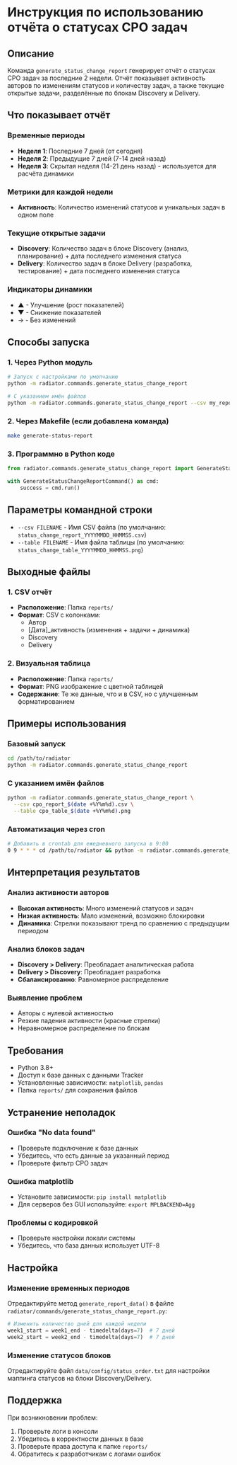 # Инструкция по использованию отчёта о статусах CPO задач

## Описание

Команда `generate_status_change_report` генерирует отчёт о статусах CPO задач за последние 2 недели. Отчёт показывает активность авторов по изменениям статусов и количеству задач, а также текущие открытые задачи, разделённые по блокам Discovery и Delivery.

## Что показывает отчёт

### Временные периоды
- **Неделя 1**: Последние 7 дней (от сегодня)
- **Неделя 2**: Предыдущие 7 дней (7-14 дней назад)
- **Неделя 3**: Скрытая неделя (14-21 день назад) - используется для расчёта динамики

### Метрики для каждой недели
- **Активность**: Количество изменений статусов и уникальных задач в одном поле

### Текущие открытые задачи
- **Discovery**: Количество задач в блоке Discovery (анализ, планирование) + дата последнего изменения статуса
- **Delivery**: Количество задач в блоке Delivery (разработка, тестирование) + дата последнего изменения статуса

### Индикаторы динамики
- ▲ - Улучшение (рост показателей)
- ▼ - Снижение показателей  
- → - Без изменений

## Способы запуска

### 1. Через Python модуль
```bash
# Запуск с настройками по умолчанию
python -m radiator.commands.generate_status_change_report

# С указанием имён файлов
python -m radiator.commands.generate_status_change_report --csv my_report.csv --table my_table.png
```

### 2. Через Makefile (если добавлена команда)
```bash
make generate-status-report
```

### 3. Программно в Python коде
```python
from radiator.commands.generate_status_change_report import GenerateStatusChangeReportCommand

with GenerateStatusChangeReportCommand() as cmd:
    success = cmd.run()
```

## Параметры командной строки

- `--csv FILENAME` - Имя CSV файла (по умолчанию: `status_change_report_YYYYMMDD_HHMMSS.csv`)
- `--table FILENAME` - Имя файла таблицы (по умолчанию: `status_change_table_YYYYMMDD_HHMMSS.png`)

## Выходные файлы

### 1. CSV отчёт
- **Расположение**: Папка `reports/`
- **Формат**: CSV с колонками:
  - Автор
  - [Дата]_активность (изменения + задачи + динамика)
  - Discovery
  - Delivery

### 2. Визуальная таблица
- **Расположение**: Папка `reports/`
- **Формат**: PNG изображение с цветной таблицей
- **Содержание**: Те же данные, что и в CSV, но с улучшенным форматированием

## Примеры использования

### Базовый запуск
```bash
cd /path/to/radiator
python -m radiator.commands.generate_status_change_report
```

### С указанием имён файлов
```bash
python -m radiator.commands.generate_status_change_report \
  --csv cpo_report_$(date +%Y%m%d).csv \
  --table cpo_table_$(date +%Y%m%d).png
```

### Автоматизация через cron
```bash
# Добавить в crontab для ежедневного запуска в 9:00
0 9 * * * cd /path/to/radiator && python -m radiator.commands.generate_status_change_report
```

## Интерпретация результатов

### Анализ активности авторов
- **Высокая активность**: Много изменений статусов и задач
- **Низкая активность**: Мало изменений, возможно блокировки
- **Динамика**: Стрелки показывают тренд по сравнению с предыдущим периодом

### Анализ блоков задач
- **Discovery > Delivery**: Преобладает аналитическая работа
- **Delivery > Discovery**: Преобладает разработка
- **Сбалансированно**: Равномерное распределение

### Выявление проблем
- Авторы с нулевой активностью
- Резкие падения активности (красные стрелки)
- Неравномерное распределение по блокам

## Требования

- Python 3.8+
- Доступ к базе данных с данными Tracker
- Установленные зависимости: `matplotlib`, `pandas`
- Папка `reports/` для сохранения файлов

## Устранение неполадок

### Ошибка "No data found"
- Проверьте подключение к базе данных
- Убедитесь, что есть данные за указанный период
- Проверьте фильтр CPO задач

### Ошибка matplotlib
- Установите зависимости: `pip install matplotlib`
- Для серверов без GUI используйте: `export MPLBACKEND=Agg`

### Проблемы с кодировкой
- Проверьте настройки локали системы
- Убедитесь, что база данных использует UTF-8

## Настройка

### Изменение временных периодов
Отредактируйте метод `generate_report_data()` в файле `radiator/commands/generate_status_change_report.py`:

```python
# Изменить количество дней для каждой недели
week1_start = week1_end - timedelta(days=7)  # 7 дней
week2_start = week2_end - timedelta(days=7)  # 7 дней
```

### Изменение статусов блоков
Отредактируйте файл `data/config/status_order.txt` для настройки маппинга статусов на блоки Discovery/Delivery.

## Поддержка

При возникновении проблем:
1. Проверьте логи в консоли
2. Убедитесь в корректности данных в базе
3. Проверьте права доступа к папке `reports/`
4. Обратитесь к разработчикам с логами ошибок
